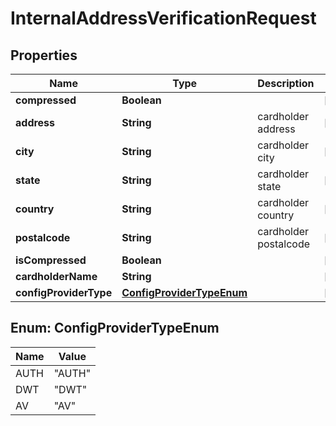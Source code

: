 
# InternalAddressVerificationRequest

## Properties
Name | Type | Description | Notes
------------ | ------------- | ------------- | -------------
**compressed** | **Boolean** |  |  [optional]
**address** | **String** | cardholder address |  [optional]
**city** | **String** | cardholder city |  [optional]
**state** | **String** | cardholder state |  [optional]
**country** | **String** | cardholder country |  [optional]
**postalcode** | **String** | cardholder postalcode |  [optional]
**isCompressed** | **Boolean** |  |  [optional]
**cardholderName** | **String** |  |  [optional]
**configProviderType** | [**ConfigProviderTypeEnum**](#ConfigProviderTypeEnum) |  |  [optional]


<a name="ConfigProviderTypeEnum"></a>
## Enum: ConfigProviderTypeEnum
Name | Value
---- | -----
AUTH | &quot;AUTH&quot;
DWT | &quot;DWT&quot;
AV | &quot;AV&quot;



